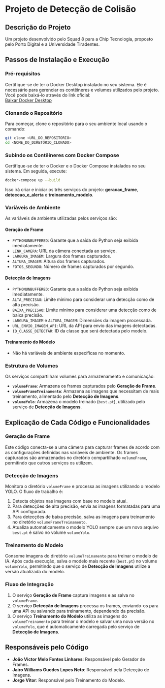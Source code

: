 # Projeto de Detecção de Colisão

## Descrição do Projeto
Um projeto desenvolvido pelo Squad 8 para a Chip Tecnologia, proposto pelo Porto Digital e a Universidade Tiradentes.

## Passos de Instalação e Execução

### Pré-requisitos
Certifique-se de ter o Docker Desktop instalado no seu sistema. Ele é necessário para gerenciar os contêineres e volumes utilizados pelo projeto. Você pode baixá-lo através do link oficial:  
[Baixar Docker Desktop](https://www.docker.com/products/docker-desktop/)

### Clonando o Repositório
Para começar, clone o repositório para o seu ambiente local usando o comando:
```bash
git clone <URL_DO_REPOSITORIO>
cd <NOME_DO_DIRETORIO_CLONADO>
```

### Subindo os Contêineres com Docker Compose
Certifique-se de ter o Docker e o Docker Compose instalados no seu sistema. Em seguida, execute:
```bash
docker-compose up --build
```
Isso irá criar e iniciar os três serviços do projeto: **geracao_frame**, **deteccao_e_alerta** e **treinamento_modelo**.

### Variáveis de Ambiente
As variáveis de ambiente utilizadas pelos serviços são:

#### **Geração de Frame**
- `PYTHONUNBUFFERED`: Garante que a saída do Python seja exibida imediatamente.
- `LINK_CAMERA`: URL da câmera conectada ao serviço.
- `LARGURA_IMAGEM`: Largura dos frames capturados.
- `ALTURA_IMAGEM`: Altura dos frames capturados.
- `FOTOS_SEGUNDO`: Número de frames capturados por segundo.

#### **Detecção de Imagens**
- `PYTHONUNBUFFERED`: Garante que a saída do Python seja exibida imediatamente.
- `ALTA_PRECISAO`: Limite mínimo para considerar uma detecção como de alta precisão.
- `BAIXA_PRECISAO`: Limite mínimo para considerar uma detecção como de baixa precisão.
- `LARGURA_IMAGEM` e `ALTURA_IMAGEM`: Dimensões da imagem processada.
- `URL_ENVIO_IMAGEM_API`: URL da API para envio das imagens detectadas.
- `ID_CLASSE_DETECTAR`: ID da classe que será detectada pelo modelo.

#### **Treinamento do Modelo**
- Não há variáveis de ambiente específicas no momento.

### Estrutura de Volumes
Os serviços compartilham volumes para armazenamento e comunicação:
- **`volumeFrame`**: Armazena os frames capturados pelo **Geração de Frame**.
- **`volumeFrameTreinamento`**: Armazena as imagens que necessitam de mais treinamento, alimentado pelo **Detecção de Imagens**.
- **`volumeYolo`**: Armazena o modelo treinado (`best.pt`), utilizado pelo serviço de **Detecção de Imagens**.

## Explicação de Cada Código e Funcionalidades

### Geração de Frame
Este código conecta-se a uma câmera para capturar frames de acordo com as configurações definidas nas variáveis de ambiente. Os frames capturados são armazenados no diretório compartilhado `volumeFrame`, permitindo que outros serviços os utilizem.

### Detecção de Imagens
Monitora o diretório `volumeFrame` e processa as imagens utilizando o modelo YOLO. O fluxo de trabalho é:
1. Detecta objetos nas imagens com base no modelo atual.
2. Para detecções de alta precisão, envia as imagens formatadas para uma API configurada.
3. Para detecções de baixa precisão, salva as imagens para treinamento no diretório `volumeFrameTreinamento`.
4. Atualiza automaticamente o modelo YOLO sempre que um novo arquivo `best.pt` é salvo no volume `volumeYolo`.

### Treinamento do Modelo
Consome imagens do diretório `volumeTreinamento` para treinar o modelo de IA. Após cada execução, salva o modelo mais recente (`best.pt`) no volume `volumeYolo`, permitindo que o serviço de **Detecção de Imagens** utilize a versão atualizada do modelo.

### Fluxo de Integração
1. O serviço **Geração de Frame** captura imagens e as salva no `volumeFrame`.
2. O serviço **Detecção de Imagens** processa os frames, enviando-os para uma API ou salvando para treinamento, dependendo da precisão.
3. O serviço **Treinamento do Modelo** utiliza as imagens do `volumeTreinamento` para treinar o modelo e salvar uma nova versão no `volumeYolo`, que é automaticamente carregada pelo serviço de **Detecção de Imagens**.

## Responsáveis pelo Código
- **João Victor Melo Fontes Linhares**: Responsável pelo Gerador de Frames.
- **Jairo Williams Guedes Lopes Neto**: Responsável pela Detecção de Imagens.
- **Jorge Vitor**: Responsável pelo Treinamento do Modelo.
